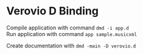 # Verovio D Binding

Compile application with command `dmd -i app.d`  
Run application with command `app sample.musicxml`

Create documentation with `dmd -main -D verovio.d`